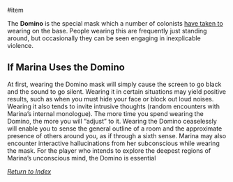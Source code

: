 #item

The **Domino** is the special mask which a number of colonists [have taken to](LogosPathogenesis.md) wearing on the base. People wearing this are frequently just standing around, but occasionally they can be seen engaging in inexplicable violence. 

## If Marina Uses the Domino
At first, wearing the Domino mask will simply cause the screen to go black and the sound to go silent. Wearing it in certain situations may yield positive results, such as when you must hide your face or block out loud noises. Wearing it also tends to invite intrusive thoughts (random encounters with Marina’s internal monologue). The more time you spend wearing the Domino, the more you will “adjust” to it. Wearing the Domino ceaselessly will enable you to sense the general outline of a room and the approximate presence of others around you, as if through a sixth sense. Marina may also encounter interactive hallucinations from her subconscious while wearing the mask. For the player who intends to explore the deepest regions of Marina’s unconscious mind, the Domino is essential


*[Return to Index](index2.md)*
